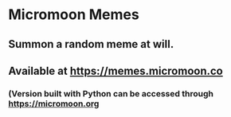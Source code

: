 # Micromoon Memes
## Summon a random meme at will.
## Available at https://memes.micromoon.co
### (Version built with Python can be accessed through https://micromoon.org
